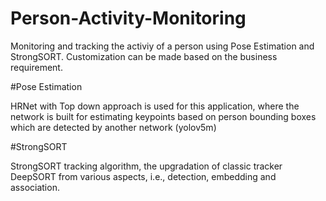 # Person-Activity-Monitoring

Monitoring and tracking the activiy of a person using Pose Estimation and StrongSORT. Customization can be made based on the business requirement.

#Pose Estimation

HRNet with Top down approach is used for this application, where the network is built for estimating keypoints based on person bounding boxes which are detected by another network (yolov5m)

#StrongSORT

StrongSORT tracking algorithm, the upgradation of classic tracker DeepSORT from various aspects, i.e., detection, embedding and association. 
